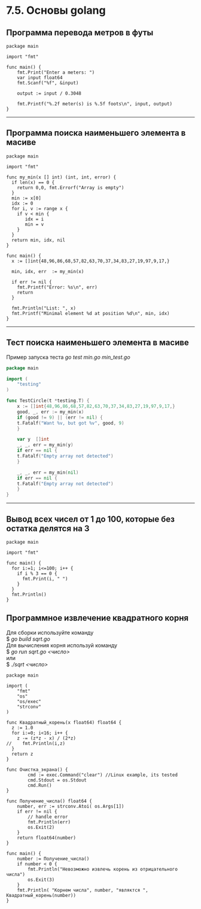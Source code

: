 ﻿# 7.5. Основы golang

## Программа перевода метров в футы

```golang
package main

import "fmt"

func main() {
    fmt.Print("Enter a meters: ")
    var input float64
    fmt.Scanf("%f", &input)

    output := input / 0.3048

    fmt.Printf("%.2f meter(s) is %.5f foots\n", input, output)    
}
```
____

## Программа поиска наименьшего элемента в масиве

```golang
package main

import "fmt"

func my_min(x [] int) (int, int, error) {
  if len(x) == 0 {
    return 0,0, fmt.Errorf("Array is empty")
  }
  min := x[0]
  idx := 0
  for i, v := range x {
    if v < min {
       idx = i
       min = v
    }
  }
  return min, idx, nil
}

func main() {
  x := []int{48,96,86,68,57,82,63,70,37,34,83,27,19,97,9,17,}

  min, idx, err  := my_min(x)

  if err != nil {
    fmt.Printf("Error: %s\n", err)
    return
  }

  fmt.Println("List: ", x)
  fmt.Printf("Minimal element %d at position %d\n", min, idx)
}
```
____

## Тест поиска наименьшего элемента в масиве

Пример запуска теста _go test min.go min_test.go_

```go
package main

import (
    "testing"
)

func TestCircle(t *testing.T) {
    x := []int{48,96,86,68,57,82,63,70,37,34,83,27,19,97,9,17,}
    good, _, err := my_min(x)
    if (good != 9) || (err != nil) {
	t.Fatalf("Want %v, but got %v", good, 9)
    }

    var y  []int
    _, _, err = my_min(y)
    if err == nil {
	t.Fatalf("Empty array not detected")
    }

    _, _, err = my_min(nil)
    if err == nil {
	t.Fatalf("Empty array not detected")
    }
}
```
____

## Вывод всех чисел от 1 до 100, которые без остатка делятся на 3

```golang
package main

import "fmt"

func main() {
  for i:=1; i<=100; i++ {
    if i % 3 == 0 {
      fmt.Print(i, " ")
    }
  }
  fmt.Println()
}
```

## Программное извлечение квадратного корня
Для сборки используйте команду  
$ _go build sqrt.go_  
Для вычисления корня используй команду  
$ _go run sqrt.go <число>_  
или  
$ _./sqrt <число>_  

```golang sqrt.go
package main

import (
    "fmt"
    "os"
    "os/exec"
    "strconv"
)

func Квадратный_корень(x float64) float64 {
  z := 1.0
  for i:=0; i<16; i++ {
    z -= (z*z - x) / (2*z)
//    fmt.Println(i,z)
  }
  return z
}

func Очистка_экрана() {
        cmd := exec.Command("clear") //Linux example, its tested
        cmd.Stdout = os.Stdout
        cmd.Run()
}

func Получение_числа() float64 {
    number, err := strconv.Atoi( os.Args[1])
    if err != nil {
        // handle error
        fmt.Println(err)
        os.Exit(2)
    }
    return float64(number)
}

func main() {
    number := Получение_числа()
    if number < 0 {
        fmt.Println("Невозможно извлечь корень из отрицательного числа")
        os.Exit(3)
    }
    fmt.Println( "Корнем числа", number, "являктся ", Квадратный_корень(number))
}
```
